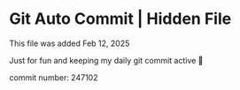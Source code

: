 # Git Auto Commit | Hidden File

This file was added Feb 12, 2025

Just for fun and keeping my daily git commit active 🤪

commit number: 247102
